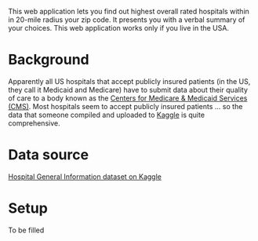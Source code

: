 This web application lets you find out highest overall rated hospitals within in 20-mile radius your zip code. It presents you with a verbal summary of your choices. This web application works only if you live in the USA. 

# Background

Apparently all US hospitals that accept publicly insured patients (in the US, they call it Medicaid and Medicare) have to submit data about their quality of care to a body known as the [Centers for Medicare & Medicaid Services (CMS)](https://www.cms.gov/). Most hospitals seem to accept publicly insured patients ... so the data that someone compiled and uploaded to [Kaggle](https://www.kaggle.com) is quite comprehensive. 

# Data source
[Hospital General Information dataset on Kaggle](https://www.kaggle.com/cms/hospital-general-information)

# Setup

To be filled